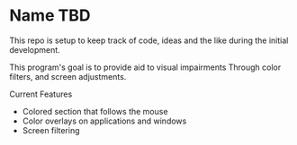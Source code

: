 # Name TBD

This repo is setup to keep track of code, 
ideas and the like during the initial development.

This program's goal is to provide aid to visual impairments
Through color filters, and screen adjustments.


Current Features
- Colored section that follows the mouse
- Color overlays on applications and windows
- Screen filtering
